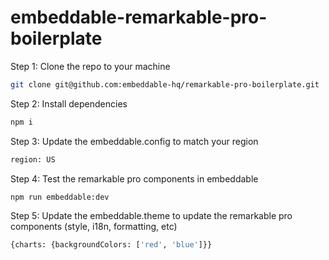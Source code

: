 # embeddable-remarkable-pro-boilerplate

Step 1: Clone the repo to your machine

```bash
git clone git@github.com:embeddable-hq/remarkable-pro-boilerplate.git
```

Step 2: Install dependencies

```bash
npm i
```

Step 3: Update the embeddable.config to match your region

```bash
region: US
```

Step 4: Test the remarkable pro components in embeddable

```bash
npm run embeddable:dev
```

Step 5: Update the embeddable.theme to update the remarkable pro components (style, i18n, formatting, etc)

```bash
{charts: {backgroundColors: ['red', 'blue']}}
```
